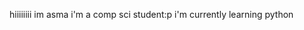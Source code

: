 
hiiiiiiii im asma
i'm a comp sci student:p
i'm currently learning python

<!---
brazyasma/brazyasma is a ✨ special ✨ repository because its `README.md` (this file) appears on your GitHub profile.
You can click the Preview link to take a look at your changes.
--->
